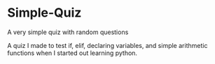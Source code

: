 # Simple-Quiz
A very simple quiz with random questions

A quiz I made to test if, elif, declaring variables, and simple arithmetic functions when I started out learning python.
